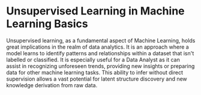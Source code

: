 # Unsupervised Learning in Machine Learning Basics

Unsupervised learning, as a fundamental aspect of Machine Learning, holds great implications in the realm of data analytics. It is an approach where a model learns to identify patterns and relationships within a dataset that isn't labelled or classified. It is especially useful for a Data Analyst as it can assist in recognizing unforeseen trends, providing new insights or preparing data for other machine learning tasks. This ability to infer without direct supervision allows a vast potential for latent structure discovery and new knowledge derivation from raw data.
